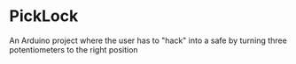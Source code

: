 # PickLock
An Arduino project where the user has to "hack" into a safe by turning three potentiometers to the right position
